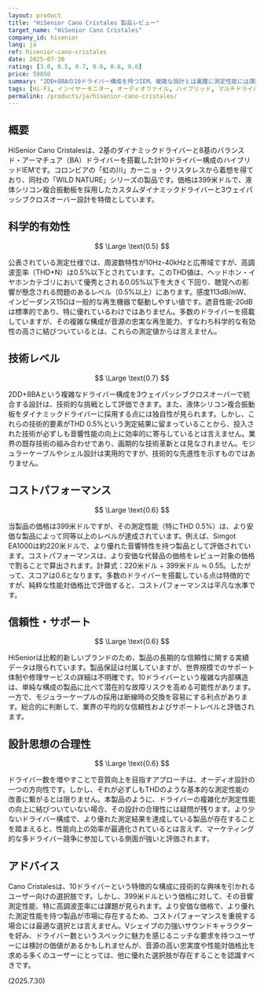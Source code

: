 ```yaml
---
layout: product
title: "HiSenior Cano Cristales 製品レビュー"
target_name: "HiSenior Cano Cristales"
company_id: hisenior
lang: ja
ref: hisenior-cano-cristales
date: 2025-07-30
rating: [3.0, 0.5, 0.7, 0.6, 0.6, 0.6]
price: 59850
summary: "2DD+8BAの10ドライバー構成を持つIEM。複雑な設計とは裏腹に測定性能には課題が残り、コストパフォーマンスは平凡な水準に留まる。"
tags: [Hi-Fi, インイヤーモニター, オーディオファイル, ハイブリッド, マルチドライバー]
permalink: /products/ja/hisenior-cano-cristales/
---
```

## 概要

HiSenior Cano Cristalesは、2基のダイナミックドライバーと8基のバランスド・アーマチュア（BA）ドライバーを搭載した計10ドライバー構成のハイブリッドIEMです。コロンビアの「虹の川」カーニョ・クリスタレスから着想を得ており、同社の「WILD NATURE」シリーズの製品です。価格は399米ドルで、液体シリコン複合振動板を採用したカスタムダイナミックドライバーと3ウェイパッシブクロスオーバー設計を特徴としています。

## 科学的有効性

$$ \Large \text{0.5} $$

公表されている測定仕様では、周波数特性が10Hz-40kHzと広帯域ですが、高調波歪率（THD+N）は0.5%以下とされています。このTHD値は、ヘッドホン・イヤホンカテゴリにおいて優秀とされる0.05%以下を大きく下回り、聴覚への影響が懸念される問題のあるレベル（0.5%以上）にあります。感度113dB/mW、インピーダンス15Ωは一般的な再生機器で駆動しやすい値です。遮音性能-20dBは標準的であり、特に優れているわけではありません。多数のドライバーを搭載していますが、その複雑な構成が音源の忠実な再生能力、すなわち科学的な有効性の高さに結びついているとは、これらの測定値からは言えません。

## 技術レベル

$$ \Large \text{0.7} $$

2DD+8BAという複雑なドライバー構成を3ウェイパッシブクロスオーバーで統合する設計は、技術的な挑戦として評価できます。また、液体シリコン複合振動板をダイナミックドライバーに採用する点には独自性が見られます。しかし、これらの技術的要素がTHD 0.5%という測定結果に留まっていることから、投入された技術が必ずしも音響性能の向上に効率的に寄与しているとは言えません。業界の既存技術の組み合わせであり、画期的な技術革新とは見なされません。モジュラーケーブルやシェル設計は実用的ですが、技術的な先進性を示すものではありません。

## コストパフォーマンス

$$ \Large \text{0.6} $$

当製品の価格は399米ドルですが、その測定性能（特にTHD 0.5%）は、より安価な製品によって同等以上のレベルが達成されています。例えば、Simgot EA1000は約220米ドルで、より優れた音響特性を持つ製品として評価されています。コストパフォーマンスは、より安価な代替品の価格をレビュー対象の価格で割ることで算出されます。計算式：220米ドル ÷ 399米ドル ≒ 0.55。したがって、スコアは0.6となります。多数のドライバーを搭載している点は特徴的ですが、純粋な性能対価格比で評価すると、コストパフォーマンスは平凡な水準です。

## 信頼性・サポート

$$ \Large \text{0.6} $$

HiSeniorは比較的新しいブランドのため、製品の長期的な信頼性に関する実績データは限られています。製品保証は付属していますが、世界規模でのサポート体制や修理サービスの詳細は不明確です。10ドライバーという複雑な内部構造は、単純な構成の製品に比べて潜在的な故障リスクを高める可能性があります。一方で、モジュラーケーブルの採用は断線時の交換を容易にする利点があります。総合的に判断して、業界の平均的な信頼性およびサポートレベルと評価されます。

## 設計思想の合理性

$$ \Large \text{0.6} $$

ドライバー数を増やすことで音質向上を目指すアプローチは、オーディオ設計の一つの方向性です。しかし、それが必ずしもTHDのような基本的な測定性能の改善に繋がるとは限りません。本製品のように、ドライバーの複雑化が測定性能の向上に結びついていない場合、その設計の合理性には疑問が残ります。より少ないドライバー構成で、より優れた測定結果を達成している製品が存在することを踏まえると、性能向上の効率が最適化されているとは言えず、マーケティング的な多ドライバー競争に参加している側面が強いと評価されます。

## アドバイス

Cano Cristalesは、10ドライバーという特徴的な構成に技術的な興味を引かれるユーザー向けの選択肢です。しかし、399米ドルという価格に対して、その音響測定性能、特に高調波歪率には課題が見られます。より安価な価格で、より優れた測定性能を持つ製品が市場に存在するため、コストパフォーマンスを重視する場合には最適な選択とは言えません。Vシェイプの力強いサウンドキャラクターを好み、ドライバー数というスペックに魅力を感じるニッチな要求を持つユーザーには検討の価値があるかもしれませんが、音源の高い忠実度や性能対価格比を求める多くのユーザーにとっては、他に優れた選択肢が存在することを認識すべきです。

(2025.7.30)
